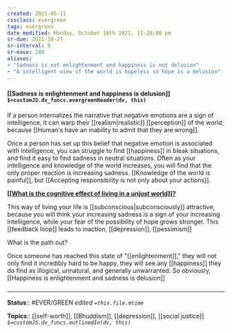 ```yaml
---
created: 2021-06-11
cssclass: evergreen
tags: evergreen
date modified: Monday, October 18th 2021, 11:28:08 pm
sr-due: 2021-10-27
sr-interval: 9
sr-ease: 288
aliases:
- "Sadness is not enlightenment and happiness is not delusion"
- "A intelligent view of the world is hopeless so hope is a delusion"
---
```


#### [[Sadness is enlightenment and happiness is delusion]] `$=customJS.dv_funcs.evergreenHeader(dv, this)`

If a person internalizes the narrative that negative emotions are a sign of intelligence, it can warp their [[realism|realistic]] [[perception]] of the world, because [[Human's have an inability to admit that they are wrong]].

Once a person has set up this belief that negative emotion is associated with intelligence, you can struggle to find [[happiness]] in bleak situations, and find it easy to find sadness in neutral situations. Often as your intelligence and knowledge of the world increases, you will find that the only proper reaction is increasing sadness. [[Knowledge of the world is painful]], but [[Accepting responsibility is not only about your actions]].

<u>**[[What is the cognitive effect of living in a unjust world]]?**</u>

This way of living your life is [[subconscious|subconsciously]] attractive, because you will think your increasing sadness is a sign of your increasing intelligence, while your fear of the possibility of hope grows stronger.  This [[feedback loop]] leads to inaction, [[depression]], [[pessimism]]

What is the path out?

Once someone has reached this state of "[[enlightenment]]," they will not only find it incredibly hard to be happy, they will see any [[happiness]] they do find as illogical, unnatural, and generally unwarranted. So obviously, [[Happiness is enlightenment and sadness is delusion]]

### <hr class="footnote"/>

**Status**:: #EVER/GREEN
*edited `=this.file.mtime`*

**Topics**:: [[self-worth]], [[Bhuddism]], [[depression]], [[social justice]]
*`$=customJS.dv_funcs.outlinedIn(dv, this)`*

